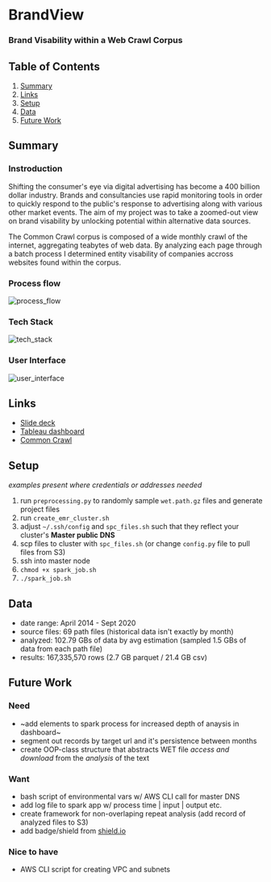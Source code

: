 # BrandView 
### Brand Visability within a Web Crawl Corpus

## Table of Contents
1. [Summary](README.md#summary)
2. [Links](README.md#links)
3. [Setup](README.md#setup)
4. [Data](README.md#data)
5. [Future Work](README.md#future-work)

## Summary
### Instroduction
Shifting the consumer's eye via digital advertising has become a 400 billion dollar industry. Brands and consultancies use rapid monitoring tools in order to quickly respond to the public's response to advertising along with various other market events. The aim of my project was to take a zoomed-out view on brand visability by unlocking potential within alternative data sources.

The Common Crawl corpus is composed of a wide monthly crawl of the internet, aggregating teabytes of web data. By analyzing each page through a batch process I determined entity visability of companies accross websites found within the corpus.

### Process flow
![process_flow](https://github.com/william-cass-wright/insight_data_eng/blob/master/images/insight_project_processflow.png)

### Tech Stack
![tech_stack](https://github.com/william-cass-wright/insight_data_eng/blob/master/images/insight_dataeng_techstack.png)  

### User Interface
![user_interface](https://github.com/william-cass-wright/insight_data_eng/blob/master/images/brand_visability_within_web_corpus.png)  

## Links
- [Slide deck](https://docs.google.com/presentation/d/1Snfb07JO33BxOD7dne0vgiSb7Koa0BrrAwoh-_eo1_U/edit?usp=sharing)
- [Tableau dashboard](https://public.tableau.com/profile/will.wright6939#!/vizhome/brand_visability_within_web_corpus/BrandVisabilitywithinWebCorpus?publish=yes)
- [Common Crawl](https://registry.opendata.aws/commoncrawl/)

## Setup
_examples present where credentials or addresses needed_
1. run `preprocessing.py` to randomly sample `wet.path.gz` files and generate project files
2. run `create_emr_cluster.sh`
3. adjust `~/.ssh/config` and `spc_files.sh` such that they reflect your cluster's __Master public DNS__ 
4. scp files to cluster with `spc_files.sh` (or change `config.py` file to pull files from S3)
5. ssh into master node
6. `chmod +x spark_job.sh`
7. `./spark_job.sh`

## Data
- date range: 	April 2014 - Sept 2020
- source files: 69 path files (historical data isn't exactly by month)
- analyzed: 	102.79 GBs of data by avg estimation (sampled 1.5 GBs of data from each path file)
- results: 		167,335,570 rows (2.7 GB parquet / 21.4 GB csv)

## Future Work
### Need
- ~add elements to spark process for increased depth of anaysis in dashboard~
- segment out records by target url and it's persistence between months
- create OOP-class structure that abstracts WET file _access and download_ from the _analysis_ of the text

### Want
- bash script of environmental vars w/ AWS CLI call for master DNS
- add log file to spark app w/ process time | input | output etc.
- create framework for non-overlaping repeat analysis (add record of analyzed files to S3)
- add badge/shield from [shield.io](https://shields.io/category/platform-support)

### Nice to have
- AWS CLI script for creating VPC and subnets